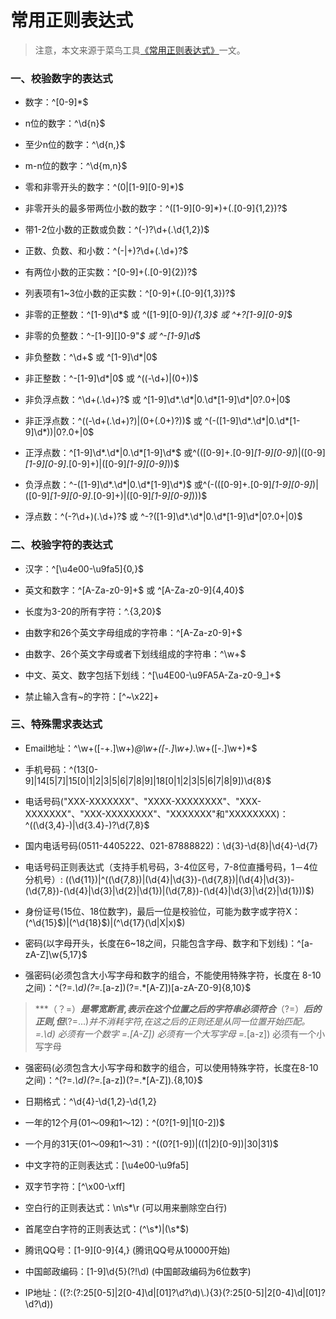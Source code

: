 # 常用正则表达式

> 注意，本文来源于菜鸟工具[《常用正则表达式》][1]一文。

### 一、**校验数字的表达式**

 - 数字：^[0-9]*$

 - n位的数字：^\d{n}$

 - 至少n位的数字：^\d{n,}$

 - m-n位的数字：^\d{m,n}$

 - 零和非零开头的数字：^(0|[1-9][0-9]*)$

 - 非零开头的最多带两位小数的数字：^([1-9][0-9]*)+(\.[0-9]{1,2})?$

 - 带1-2位小数的正数或负数：^(\-)?\d+(\.\d{1,2})$

 - 正数、负数、和小数：^(\-|\+)?\d+(\.\d+)?$

 - 有两位小数的正实数：^[0-9]+(\.[0-9]{2})?$

 - 列表项有1~3位小数的正实数：^[0-9]+(\.[0-9]{1,3})?$
 
 - 非零的正整数：^[1-9]\d*$ 或 ^([1-9][0-9]*){1,3}$ 或 ^\+?[1-9][0-9]*$
 
 - 非零的负整数：^\-[1-9][]0-9"*$ 或 ^-[1-9]\d*$
 
 - 非负整数：^\d+$ 或 ^[1-9]\d*|0$
 
 - 非正整数：^-[1-9]\d*|0$ 或 ^((-\d+)|(0+))$
 
 - 非负浮点数：^\d+(\.\d+)?$ 或 ^[1-9]\d*\.\d*|0\.\d*[1-9]\d*|0?\.0+|0$
 
 - 非正浮点数：^((-\d+(\.\d+)?)|(0+(\.0+)?))$ 或 ^(-([1-9]\d*\.\d*|0\.\d*[1-9]\d*))|0?\.0+|0$
 
 - 正浮点数：^[1-9]\d*\.\d*|0\.\d*[1-9]\d*$ 或^(([0-9]+\.[0-9]*[1-9][0-9]*)|([0-9]*[1-9][0-9]*\.[0-9]+)|([0-9]*[1-9][0-9]*))$
 
 - 负浮点数：^-([1-9]\d*\.\d*|0\.\d*[1-9]\d*)$ 或^(-(([0-9]+\.[0-9]*[1-9][0-9]*)|([0-9]*[1-9][0-9]*\.[0-9]+)|([0-9]*[1-9][0-9]*)))$
 
 - 浮点数：^(-?\d+)(\.\d+)?$ 或 ^-?([1-9]\d*\.\d*|0\.\d*[1-9]\d*|0?\.0+|0)$


### **二、校验字符的表达式**

 - 汉字：^[\u4e00-\u9fa5]{0,}$
 
 - 英文和数字：^[A-Za-z0-9]+$ 或 ^[A-Za-z0-9]{4,40}$
 
 - 长度为3-20的所有字符：^.{3,20}$
 
 - 由数字和26个英文字母组成的字符串：^[A-Za-z0-9]+$
 
 - 由数字、26个英文字母或者下划线组成的字符串：^\w+$
 
 - 中文、英文、数字包括下划线：^[\u4E00-\u9FA5A-Za-z0-9_]+$
 
 - 禁止输入含有~的字符：[^~\x22]+



### **三、特殊需求表达式**

 - Email地址：^\w+([-+.]\w+)*@\w+([-.]\w+)*\.\w+([-.]\w+)*$
 
 - 手机号码：^(13[0-9]|14[5|7]|15[0|1|2|3|5|6|7|8|9]|18[0|1|2|3|5|6|7|8|9])\d{8}$
 
 - 电话号码("XXX-XXXXXXX"、"XXXX-XXXXXXXX"、"XXX-XXXXXXX"、"XXX-XXXXXXXX"、"XXXXXXX"和"XXXXXXXX)：^(\(\d{3,4}-)|\d{3.4}-)?\d{7,8}$
 
 - 国内电话号码(0511-4405222、021-87888822)：\d{3}-\d{8}|\d{4}-\d{7}

 - 电话号码正则表达式（支持手机号码，3-4位区号，7-8位直播号码，1－4位分机号）:
   ((\d{11})|^((\d{7,8})|(\d{4}|\d{3})-(\d{7,8})|(\d{4}|\d{3})-(\d{7,8})-(\d{4}|\d{3}|\d{2}|\d{1})|(\d{7,8})-(\d{4}|\d{3}|\d{2}|\d{1}))$)

 - 身份证号(15位、18位数字)，最后一位是校验位，可能为数字或字符X：(^\d{15}$)|(^\d{18}$)|(^\d{17}(\d|X|x)$)

 - 密码(以字母开头，长度在6~18之间，只能包含字母、数字和下划线)：^[a-zA-Z]\w{5,17}$
 
 - 强密码(必须包含大小写字母和数字的组合，不能使用特殊字符，长度在 8-10
   之间)：^(?=.*\d)(?=.*[a-z])(?=.*[A-Z])[a-zA-Z0-9]{8,10}$

> ***（？=）***是零宽断言,表示在这个位置之后的字符串必须符合***（?=）***后的正则,但***(?=...)***并不消耗字符,在这之后的正则还是从同一位置开始匹配。
=.*\d) 必须有一个数字
=.*[A-Z]) 必须有一个大写字母
=.*[a-z]) 必须有一个小写字母 

 - 强密码(必须包含大小写字母和数字的组合，可以使用特殊字符，长度在8-10之间)：^(?=.*\d)(?=.*[a-z])(?=.*[A-Z]).{8,10}$
 
 - 日期格式：^\d{4}-\d{1,2}-\d{1,2}
 
 - 一年的12个月(01～09和1～12)：^(0?[1-9]|1[0-2])$

 - 一个月的31天(01～09和1～31)：^((0?[1-9])|((1|2)[0-9])|30|31)$

 - 中文字符的正则表达式：[\u4e00-\u9fa5]

 - 双字节字符：[^\x00-\xff]

 - 空白行的正则表达式：\n\s*\r (可以用来删除空白行)


 - 首尾空白字符的正则表达式：(^\s*)|(\s*$)

 - 腾讯QQ号：[1-9][0-9]{4,} (腾讯QQ号从10000开始)

 - 中国邮政编码：[1-9]\d{5}(?!\d) (中国邮政编码为6位数字)

 - IP地址：((?:(?:25[0-5]|2[0-4]\\d|[01]?\\d?\\d)\\.){3}(?:25[0-5]|2[0-4]\\d|[01]?\\d?\\d))

  [1]: https://c.runoob.com/front-end/854
